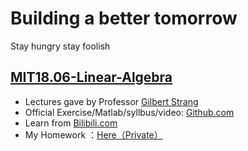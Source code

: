 # Building a better tomorrow  
Stay hungry stay foolish  


## [MIT18.06-Linear-Algebra](https://github.com/zarjun/Motivated-Learning/blob/main/MIT18.06-Linear-Algebra.md)  
* Lectures gave by Professor [Gilbert Strang](http://math.mit.edu/~gs/)       
* Official Exercise/Matlab/syllbus/video: [Github.com](https://github.com/mitmath/1806/blob/master/summaries.md)  
* Learn from [Bilibili.com](https://www.bilibili.com/video/BV1zx411g7gq?p=2&spm_id_from=pageDriver)     
* My Homework ：[Here（Private）](https://github.com/zarjun/Motivated-Learning-answer)
